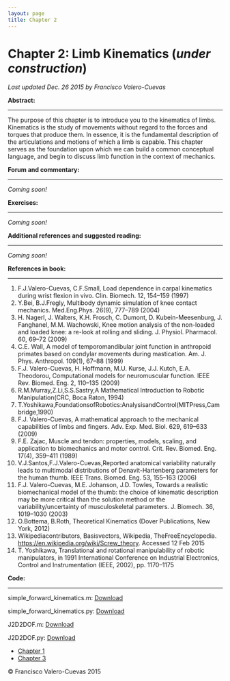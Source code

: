 ```yaml
---
layout: page
title: Chapter 2
---
```


# Chapter 2: Limb Kinematics  (*under construction*)

*Last updated Dec. 26 2015 by Francisco Valero-Cuevas*


**Abstract:**

_________


The purpose of this chapter is to introduce you to the kinematics of limbs. Kinematics is the study of movements without regard to the forces and torques that produce them. In essence, it is the fundamental description of the articulations and motions of which a limb is capable. This chapter serves as the foundation upon which we can build a common conceptual language, and begin to discuss limb function in the context of mechanics.


**Forum and commentary:**

_____________________

*Coming soon!*


**Exercises:**

__________

*Coming soon!*


**Additional references and suggested reading:**

____________________________________________

*Coming soon!*

**References in book:**

___________________


1. F.J.Valero-Cuevas, C.F.Small, Load dependence in carpal kinematics during wrist flexion in vivo. Clin. Biomech. 12, 154–159 (1997)
2. Y.Bei, B.J.Fregly, Multibody dynamic simulation of knee contact mechanics. Med.Eng.Phys. 26(9), 777–789 (2004)
3. H. Nagerl, J. Walters, K.H. Frosch, C. Dumont, D. Kubein-Meesenburg, J. Fanghanel, M.M. Wachowski, Knee motion analysis of the non-loaded and loaded knee: a re-look at rolling and sliding. J. Physiol. Pharmacol. 60, 69–72 (2009)
4. C.E. Wall, A model of temporomandibular joint function in anthropoid primates based on condylar movements during mastication. Am. J. Phys. Anthropol. 109(1), 67–88 (1999)
5. F.J. Valero-Cuevas, H. Hoffmann, M.U. Kurse, J.J. Kutch, E.A. Theodorou, Computational models for neuromuscular function. IEEE Rev. Biomed. Eng. 2, 110–135 (2009)
6. R.M.Murray,Z.Li,S.S.Sastry,A Mathematical Introduction to Robotic Manipulation(CRC, Boca Raton, 1994)
7. T.Yoshikawa,FoundationsofRobotics:AnalysisandControl(MITPress,Cambridge,1990)
8. F.J. Valero-Cuevas, A mathematical approach to the mechanical capabilities of limbs and
fingers. Adv. Exp. Med. Biol. 629, 619–633 (2009)
9. F.E. Zajac, Muscle and tendon: properties, models, scaling, and application to biomechanics
and motor control. Crit. Rev. Biomed. Eng. 17(4), 359–411 (1989)
10. V.J.Santos,F.J.Valero-Cuevas,Reported anatomical variability naturally leads to multimodal
distributions of Denavit-Hartenberg parameters for the human thumb. IEEE Trans. Biomed.
Eng. 53, 155–163 (2006)
11. F.J. Valero-Cuevas, M.E. Johanson, J.D. Towles, Towards a realistic biomechanical model of
the thumb: the choice of kinematic description may be more critical than the solution method or
the variability/uncertainty of musculoskeletal parameters. J. Biomech. 36, 1019–1030 (2003)
12. O.Bottema, B.Roth, Theoretical Kinematics (Dover Publications, New York, 2012)
13. Wikipediacontributors, Basisvectors, Wikipedia, TheFreeEncyclopedia. https://en.wikipedia.org/wiki/Screw_theory. Accessed 12 Feb 2015
14. T. Yoshikawa, Translational and rotational manipulability of robotic manipulators, in 1991
International Conference on Industrial Electronics, Control and Instrumentation (IEEE, 2002), pp. 1170–1175


**Code:**

_____

simple\_forward\_kinematics.m: <a href="/Code/simple_forward_kinematics.m" download> Download </a>
<script src="https://gist.github.com/aboling/891744f57766db38c778f942f0db1beb.js"></script>

simple\_forward\_kinematics.py: <a href="/Code/simple_forward_kinematics.py" download> Download </a>
<script src="https://gist.github.com/aboling/b5874d41a01b9e16043a592d997d1568.js"></script>

J2D2DOF.m: <a href="/Code/J2D2DOF.m" download> Download </a>
<script src="https://gist.github.com/aboling/f5e23dff2f7c46af39b22a16b41c5abb.js"></script>

J2D2DOF.py: <a href="/Code/J2D2DOF.py" download> Download </a>
<script src="https://gist.github.com/aboling/382808eaa34b4234b1f48d446a58465a.js"></script>

<ul class="pager">
  <li class="previous"><a href="//http://valerolab.org/book_chapters/ch1.html/">Chapter 1</a></li>
  <li class="next"><a href="//http://valerolab.org/book_chapters/ch3.html/">Chapter 3</a></li>
</ul>

© Francisco Valero-Cuevas 2015


